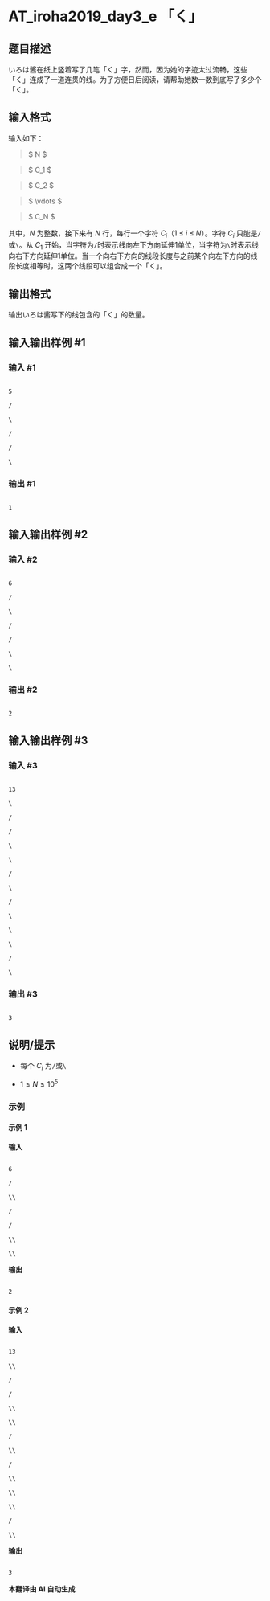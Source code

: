 # AT_iroha2019_day3_e 「く」

## 题目描述

いろは酱在纸上竖着写了几笔「く」字，然而，因为她的字迹太过流畅，这些「く」连成了一道连贯的线。为了方便日后阅读，请帮助她数一数到底写了多少个「く」。

## 输入格式

输入如下：

> $ N $  
> $ C_1 $  
> $ C_2 $  
> $ \vdots $  
> $ C_N $

其中，$N$ 为整数，接下来有 $N$ 行，每行一个字符 $C_i$（1 ≤ $i$ ≤ $N$）。字符 $C_i$ 只能是`/`或`\`。从 $C_1$ 开始，当字符为`/`时表示线向左下方向延伸1单位，当字符为`\`时表示线向右下方向延伸1单位。当一个向右下方向的线段长度与之前某个向左下方向的线段长度相等时，这两个线段可以组合成一个「く」。

## 输出格式

输出いろは酱写下的线包含的「く」的数量。

## 输入输出样例 #1

### 输入 #1

```
5
/
\
/
/
\
```

### 输出 #1

```
1
```

## 输入输出样例 #2

### 输入 #2

```
6
/
\
/
/
\
\
```

### 输出 #2

```
2
```

## 输入输出样例 #3

### 输入 #3

```
13
\
/
/
\
\
/
\
/
\
\
\
/
\
```

### 输出 #3

```
3
```

## 说明/提示

- 每个 $C_i$ 为`/`或`\`
- $1 \leq N \leq 10^5$

### 示例

#### 示例 1
**输入**
``` 
6
/
\\
/
/
\\
\\
```

**输出**
```
2
```

#### 示例 2
**输入**
``` 
13
\\
/
/
\\
\\
/
\\
/
\\
\\
\\
/
\\
```

**输出**
```
3
```

 **本翻译由 AI 自动生成**